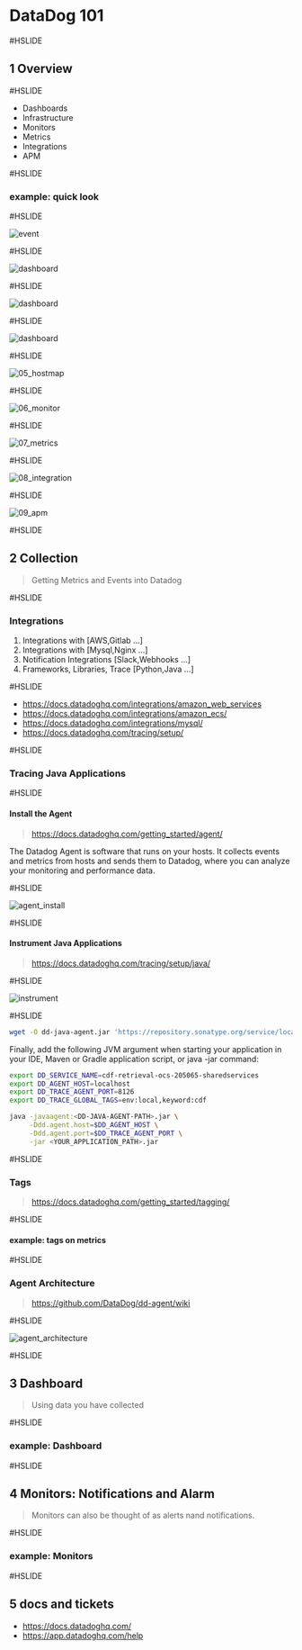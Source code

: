 # DataDog 101

#HSLIDE

## 1 Overview

#HSLIDE

- Dashboards
- Infrastructure
- Monitors
- Metrics
- Integrations
- APM

#HSLIDE

### example: quick look

#HSLIDE

![event](images/01_event.png)

#HSLIDE

![dashboard](images/02_dashboard.png)

#HSLIDE

![dashboard](images/03_timeboard.png)

#HSLIDE

![dashboard](images/04_sreenboard.png)

#HSLIDE

![05_hostmap](images/05_hostmap.png)

#HSLIDE

![06_monitor](images/06_monitor.png)

#HSLIDE

![07_metrics](images/07_metrics.png)

#HSLIDE

![08_integration](images/08_integration.png)

#HSLIDE

![09_apm](images/09_apm.png)

#HSLIDE

## 2 Collection

> Getting Metrics and Events into Datadog

#HSLIDE

### Integrations

1. Integrations with [AWS,Gitlab ...]
2. Integrations with [Mysql,Nginx ...]
3. Notification Integrations [Slack,Webhooks ...]
4. Frameworks, Libraries, Trace [Python,Java ...]

#HSLIDE

- <https://docs.datadoghq.com/integrations/amazon_web_services>
- <https://docs.datadoghq.com/integrations/amazon_ecs/>
- <https://docs.datadoghq.com/integrations/mysql/>
- <https://docs.datadoghq.com/tracing/setup/>

#HSLIDE

### Tracing Java Applications

#HSLIDE

#### Install the Agent

> <https://docs.datadoghq.com/getting_started/agent/>

The Datadog Agent is software that runs on your hosts. It collects events and metrics from hosts and sends them to Datadog, where you can analyze your monitoring and performance data.

#HSLIDE

![agent_install](images/10_agent_install.png)

#HSLIDE

#### Instrument Java Applications

> <https://docs.datadoghq.com/tracing/setup/java/>

#HSLIDE

![instrument](images/11_instrument_application.png)

#HSLIDE

```bash
wget -O dd-java-agent.jar 'https://repository.sonatype.org/service/local/artifact/maven/redirect?r=central-proxy&g=com.datadoghq&a=dd-java-agent&v=LATEST'
```

Finally, add the following JVM argument when starting your application in your IDE, Maven or Gradle application script, or java -jar command:

```bash
export DD_SERVICE_NAME=cdf-retrieval-ocs-205065-sharedservices
export DD_AGENT_HOST=localhost
export DD_TRACE_AGENT_PORT=8126
export DD_TRACE_GLOBAL_TAGS=env:local,keyword:cdf

java -javaagent:<DD-JAVA-AGENT-PATH>.jar \
     -Ddd.agent.host=$DD_AGENT_HOST \
     -Ddd.agent.port=$DD_TRACE_AGENT_PORT \
     -jar <YOUR_APPLICATION_PATH>.jar
```

#HSLIDE

### Tags

> <https://docs.datadoghq.com/getting_started/tagging/>

#HSLIDE

#### example: tags on metrics

#HSLIDE

### Agent Architecture

> <https://github.com/DataDog/dd-agent/wiki>

#HSLIDE

![agent_architecture](images/12_agent_architecture.png)

#HSLIDE

## 3 Dashboard

> Using data you have collected

#HSLIDE

### example: Dashboard

#HSLIDE

## 4 Monitors: Notifications and Alarm

> Monitors can also be thought of as alerts nand notifications.

#HSLIDE

### example: Monitors

#HSLIDE

## 5 docs and tickets

- <https://docs.datadoghq.com/>
- <https://app.datadoghq.com/help>

